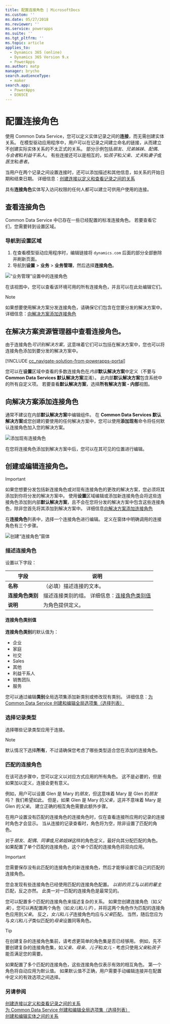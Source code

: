 ```yaml
---
title: 配置连接角色 | MicrosoftDocs
ms.custom: ''
ms.date: 05/27/2018
ms.reviewer: ''
ms.service: powerapps
ms.suite: ''
ms.tgt_pltfrm: ''
ms.topic: article
applies_to:
  - Dynamics 365 (online)
  - Dynamics 365 Version 9.x
  - PowerApps
ms.author: matp
manager: brycho
search.audienceType:
  - maker
search.app:
  - PowerApps
  - D365CE
---
```

# <a name="configure-connection-roles"></a>配置连接角色

使用 Common Data Service，您可以定义实体记录之间的**连接**，而无需创建实体关系。 在模型驱动应用程序中，用户可以在记录之间建立命名的链接，从而建立不创建实际实体关系的不太正式的关系。 部分示例包括*朋友*、*兄弟姊妹*、*配偶*、*与会者*和*利益干系人*。 有些连接还可以是相互的，如*孩子*和*父亲*、*丈夫*和*妻子*或*医生*和*患者*。

当用户在两个记录之间设置连接时，还可以添加描述和其他信息，如关系的开始日期和结束日期。 详细信息：[创建连接以定义和查看记录之间的关系](/dynamics365/customer-engagement/basics/create-connections-view-relationships-between-records)

具有**连接角色**实体写入访问权限的任何人都可以建立可供用户使用的连接。

## <a name="view-connection-roles"></a>查看连接角色

Common Data Service 中已存在一些已经配置的标准连接角色。 若要查看它们，您需要转到设置区域。 

### <a name="navigate-to-the-settings-area"></a>导航到设置区域

1. 在查看模型驱动应用程序时，编辑链接将 `dynamics.com` 后面的部分全部删除并刷新页面。
1. 导航到**设置** > **业务** > **业务管理**，然后选择**连接角色**。

![“业务管理”设置中的连接角色](media/navigate-settings-connection-roles.png)

在该视图中，您可以查看该环境可用的所有连接角色，并且可以在此处编辑它们。

> [!NOTE]
> 如果想要使用解决方案分发连接角色，请确保它们包含在您要分发的解决方案中。 详细信息：[向解决方案添加连接角色](#add-connection-roles-to-a-solution)

## <a name="view-connection-roles-in-the-solution-explorer"></a>在解决方案资源管理器中查看连接角色。

由于连接角色*可识别解决方案*，这意味着它们可以包括在解决方案中，您也可以将连接角色添加到要分发的解决方案中。

[!INCLUDE [cc_navigate-solution-from-powerapps-portal](../../includes/cc_navigate-solution-from-powerapps-portal.md)]

您可以在**设置**区域中查看的多数连接角色在*内部***默认解决方案**中定义（不要与 **Common Data Services 默认解决方案**混淆）。 此内部**默认解决方案**包含系统中的所有自定义项。 若要查看**默认解决方案**，选择**所有解决方案 - 内部**视图。

## <a name="add-connection-roles-to-a-solution"></a>向解决方案添加连接角色

通常不建议在内部**默认解决方案**中编辑组件。 在 **Common Data Services 默认解决方案**或您创建的要使用的任何解决方案中，您可以使用**添加现有**命令将任何默认连接角色加入您的解决方案。

![添加现有连接角色](media/add-existing-connection-role.png)

在您将连接角色添加到解决方案中后，您可以在其可见的位置进行编辑。

## <a name="create-or-edit-connection-roles"></a>创建或编辑连接角色。

> [!IMPORTANT]
> 如果您想要分发包括新连接角色或对现有连接角色的更改的解决方案，您必须将其添加到你将分发的解决方案中。 使用**设置**区域编辑或添加新连接角色会将这些连接角色添加到内部**默认解决方案**，且不会在您将分发的解决方案中包含这些连接角色，除非您首先将其添加到解决方案中。 详细信息[向解决方案添加连接角色](#add-connection-roles-to-a-solution)

在**连接角色**列表中，选择一个连接角色进行编辑。
定义在窗体中明确调用的连接角色有三个步骤。

![创建“连接角色”窗体](media/create-connection-role-form.png)

### <a name="describe-the-connection-role"></a>描述连接角色

设置以下字段：

|字段|说明|
|--|--|
|**名称**|（必填）描述连接的文本。|
|**连接角色类别**|描述连接类别的组。 详细信息：[连接角色类别值](#connection-role-category-values)|
|**说明**|为角色提供定义。|

#### <a name="connection-role-category-values"></a>连接角色类别值

**连接角色类别**的默认值为：
- 企业
- 家庭
- 社交
- Sales
- 其他
- 利益干系人
- 销售团队
- 服务

您可以通过编辑**类别**全局选项集添加新类别或修改现有类别。 详细信息：[为 Common Data Service 创建和编辑全局选项集（选择列表）](create-edit-global-option-sets.md)

### <a name="select-record-types"></a>选择记录类型

选择哪些记录类型应用于连接。

> [!NOTE]
> 默认情况下选择**所有**，不过请确保您考虑了哪些类型适合您在添加的连接角色。

### <a name="matching-connection-roles"></a>匹配的连接角色

在该可选步骤中，您可以定义以对应方式应用的所有角色。 这不是必要的，但是如果加以定义，连接会更有意义。

例如，用户可以设置 Glen 是 Mary 的*朋友*，但这意味着 Mary 是 Glen 的*朋友*吗？ 我们希望如此。 但是，如果 Glen 是 Mary 的*父亲*，这并不意味着 Mary 是 Glen 的*父亲*。 建立正确的相互角色需要此额外步骤。

在用户设置没有匹配的连接角色的连接角色时，仅在查看连接所应用的记录的连接时角色才会显示。 当从连接的记录查看时，角色将为空，除非设置了匹配的角色。

对于*朋友*、*配偶*、*同事*或*兄弟姐妹*这样的角色定义，最好向其分配匹配的角色。 如果配置了单个匹配的连接角色，这个单个匹配的连接角色将双向应用。

> [!IMPORTANT]
> 您需要保存没有此匹配的连接角色的新连接角色，然后才能够设置它自己的匹配的连接角色。

您会发现有些连接角色已经使用匹配的连接角色配置。 *以前的员工*与*以前的雇主*匹配，反之亦然。 此类一对一匹配的连接角色是最常见的。

您可以配置多个匹配的连接角色来描述复杂的关系。 如果您创建连接角色（如*父亲*），您可以再配置两个角色（如*女儿*和*儿子*），并将这两个角色作为匹配的连接角色应用到*父亲*。 反之，*女儿*和*儿子*连接角色均应与*父亲*匹配。 当然，随后您应为与*女儿*和*儿子*类似匹配的*母亲*设置同等角色。

> [!TIP]
> 在创建复杂的连接角色集前，请考虑更简单的角色集是否已经够用。 例如，先不要创建复杂的连接角色集，如*父亲*、*母亲*、*儿子*和*女儿* - 考虑只使用*父亲*和*孩子*能否满足您的需要。

如果配置了多个匹配的连接角色，这些连接角色仅表示有效的相互角色。 第一个角色将自动应用为默认值。 如果默认值不正确，用户需要手动编辑连接并在配置中定义的有效选项之间选择。

### <a name="see-also"></a>另请参阅
<!-- This is in the basics guide. It needs to be migrated -->
[创建连接以定义和查看记录之间的关系](/dynamics365/customer-engagement/basics/create-connections-view-relationships-between-records)<br />
[为 Common Data Service 创建和编辑全局选项集（选择列表）](create-edit-global-option-sets.md)<br />
[创建和编辑实体之间的关系](create-edit-entity-relationships.md)


